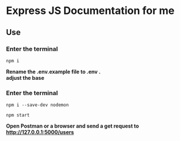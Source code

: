 # Express JS Documentation for me
## Use
### Enter the terminal
```
npm i
```
**Rename the .env.example file to .env .**
<br/>
**adjust the base**

### Enter the terminal
```
npm i --save-dev nodemon

npm start
```

**Open Postman or a browser and send a get request to http://127.0.0.1:5000/users**
